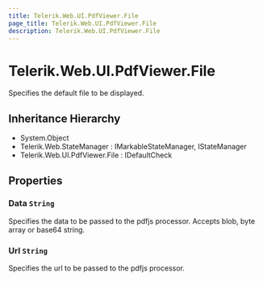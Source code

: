 ```yaml
---
title: Telerik.Web.UI.PdfViewer.File
page_title: Telerik.Web.UI.PdfViewer.File
description: Telerik.Web.UI.PdfViewer.File
---
```


# Telerik.Web.UI.PdfViewer.File

Specifies the default file to be displayed.

## Inheritance Hierarchy

* System.Object
* Telerik.Web.StateManager : IMarkableStateManager, IStateManager
* Telerik.Web.UI.PdfViewer.File : IDefaultCheck

## Properties

###  Data `String`

Specifies the data to be passed to the pdfjs processor. Accepts blob, byte array or base64 string.

###  Url `String`

Specifies the url to be passed to the pdfjs processor.

